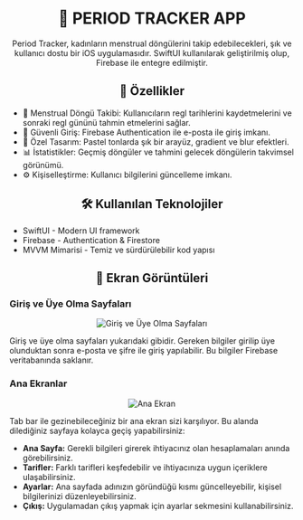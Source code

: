 <h1 align="center">📱 PERIOD TRACKER APP</h1>

<p align="center">
  Period Tracker, kadınların menstrual döngülerini takip edebilecekleri, şık ve kullanıcı dostu bir iOS uygulamasıdır. SwiftUI kullanılarak geliştirilmiş olup, Firebase ile entegre edilmiştir.
</p>

<h2 align="center">🚀 Özellikler</h2>

<ul>
  <li>📅 Menstrual Döngü Takibi: Kullanıcıların regl tarihlerini kaydetmelerini ve sonraki regl gününü tahmin etmelerini sağlar.</li>
  <li>🔐 Güvenli Giriş: Firebase Authentication ile e-posta ile giriş imkanı.</li>
  <li>🎨 Özel Tasarım: Pastel tonlarda şık bir arayüz, gradient ve blur efektleri.</li>
  <li>📊 İstatistikler: Geçmiş döngüler ve tahmini gelecek döngülerin takvimsel görünümü.</li>
  <li>⚙️ Kişiselleştirme: Kullanıcı bilgilerini güncelleme imkanı.</li>
</ul>

<h2 align="center">🛠️ Kullanılan Teknolojiler</h2>

<ul>
  <li>SwiftUI - Modern UI framework</li>
  <li>Firebase - Authentication & Firestore</li>
  <li>MVVM Mimarisi - Temiz ve sürdürülebilir kod yapısı</li>
</ul>

<h2 align="center">📸 Ekran Görüntüleri</h2>

<h3>Giriş ve Üye Olma Sayfaları</h3>
<p align="center">
  <img src="https://github.com/user-attachments/assets/f5aca2ea-5f51-4c5e-9c58-87fff33b4ee5" alt="Giriş ve Üye Olma Sayfaları">
</p>
<p>
  Giriş ve üye olma sayfaları yukarıdaki gibidir. Gereken bilgiler girilip üye olunduktan sonra e-posta ve şifre ile giriş yapılabilir. Bu bilgiler Firebase veritabanında saklanır.
</p>

<h3>Ana Ekranlar</h3>
<p align="center">
  <img src="https://github.com/user-attachments/assets/3b1f4598-77c3-44d3-bd20-4d339957c4d2" alt="Ana Ekran">
</p>
<p>
  Tab bar ile gezinebileceğiniz bir ana ekran sizi karşılıyor. Bu alanda dilediğiniz sayfaya kolayca geçiş yapabilirsiniz:
</p>
<ul>
  <li><strong>Ana Sayfa:</strong> Gerekli bilgileri girerek ihtiyacınız olan hesaplamaları anında görebilirsiniz.</li>
  <li><strong>Tarifler:</strong> Farklı tarifleri keşfedebilir ve ihtiyacınıza uygun içeriklere ulaşabilirsiniz.</li>
  <li><strong>Ayarlar:</strong> Ana sayfada adınızın göründüğü kısmı güncelleyebilir, kişisel bilgilerinizi düzenleyebilirsiniz.</li>
  <li><strong>Çıkış:</strong> Uygulamadan çıkış yapmak için ayarlar sekmesini kullanabilirsiniz.</li>
</ul>
